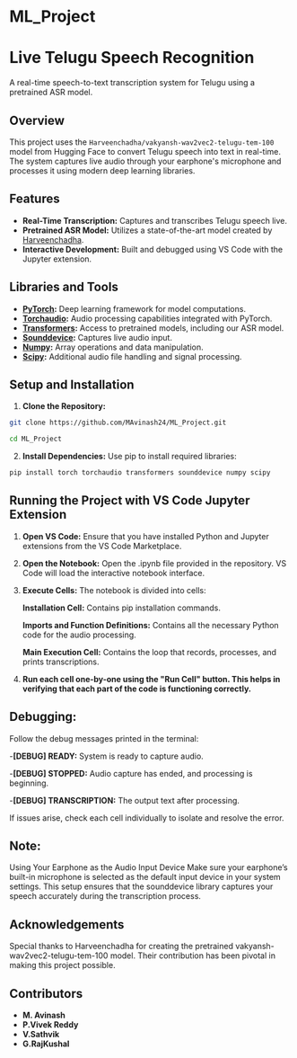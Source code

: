 # ML_Project
# Live Telugu Speech Recognition

A real-time speech-to-text transcription system for Telugu using a pretrained ASR model.

## Overview

This project uses the `Harveenchadha/vakyansh-wav2vec2-telugu-tem-100` model from Hugging Face to convert Telugu speech into text in real-time. The system captures live audio through your earphone's microphone and processes it using modern deep learning libraries.

## Features

- **Real-Time Transcription:** Captures and transcribes Telugu speech live.
- **Pretrained ASR Model:** Utilizes a state-of-the-art model created by [Harveenchadha](https://huggingface.co/Harveenchadha).
- **Interactive Development:** Built and debugged using VS Code with the Jupyter extension.

## Libraries and Tools

- **[PyTorch](https://pytorch.org/):** Deep learning framework for model computations.
- **[Torchaudio](https://pytorch.org/audio/):** Audio processing capabilities integrated with PyTorch.
- **[Transformers](https://huggingface.co/transformers/):** Access to pretrained models, including our ASR model.
- **[Sounddevice](https://python-sounddevice.readthedocs.io/):** Captures live audio input.
- **[Numpy](https://numpy.org/):** Array operations and data manipulation.
- **[Scipy](https://www.scipy.org/):** Additional audio file handling and signal processing.

## Setup and Installation

1.  **Clone the Repository:**

   ```bash
   git clone https://github.com/MAvinash24/ML_Project.git
   ```
   ```bash
   cd ML_Project
   ```

2. **Install Dependencies:**
   Use pip to install required libraries:

 ```bash
 pip install torch torchaudio transformers sounddevice numpy scipy
   ```

## Running the Project with VS Code Jupyter Extension

1. **Open VS Code:**
Ensure that you have installed Python and Jupyter extensions from the VS Code Marketplace.

2. **Open the Notebook:**
Open the .ipynb file provided in the repository.
VS Code will load the interactive notebook interface.

3. **Execute Cells:**
The notebook is divided into cells:

   **Installation Cell:** Contains pip installation commands.

   **Imports and Function Definitions:** Contains all the necessary Python code for the audio processing.

   **Main Execution Cell:** Contains the loop that records, processes, and prints transcriptions.

 4. **Run each cell one-by-one using the "Run Cell" button. This helps in verifying that each part of the code is functioning correctly.**

## Debugging:
Follow the debug messages printed in the terminal:

-**[DEBUG] READY:** System is ready to capture audio.

-**[DEBUG] STOPPED:** Audio capture has ended, and processing is beginning.

-**[DEBUG] TRANSCRIPTION:** The output text after processing.

If issues arise, check each cell individually to isolate and resolve the error.

## Note:

Using Your Earphone as the Audio Input Device
Make sure your earphone’s built-in microphone is selected as the default input device in your system settings.
This setup ensures that the sounddevice library captures your speech accurately during the transcription process.

## Acknowledgements
Special thanks to Harveenchadha for creating the pretrained vakyansh-wav2vec2-telugu-tem-100 model. Their contribution has been pivotal in making this project possible.


## Contributors  
- **M. Avinash**  
- **P.Vivek Reddy** 
- **V.Sathvik**
- **G.RajKushal** 

